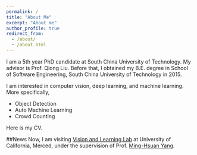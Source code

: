 ```yaml
---
permalink: /
title: "About Me"
excerpt: "About me"
author_profile: true
redirect_from: 
  - /about/
  - /about.html
---
```


I am a 5th year PhD candidate at South China University of Technology. My advisor is Prof. Qiong Liu. Before that, I obtained my B.E. degree in School of Software Engineering, South China University of Technology in 2015.

I am interested in computer vision, deep learning, and machine learning. More specifically,

* Object Detection
* Auto Machine Learning
* Crowd Counting

Here is my CV.

##News
Now, I am visiting [Vision and Learning Lab](http://vllab.ucmerced.edu/) at University of California, Merced, under the supervision of Prof. [Ming-Hsuan Yang](https://faculty.ucmerced.edu/mhyang/). 

